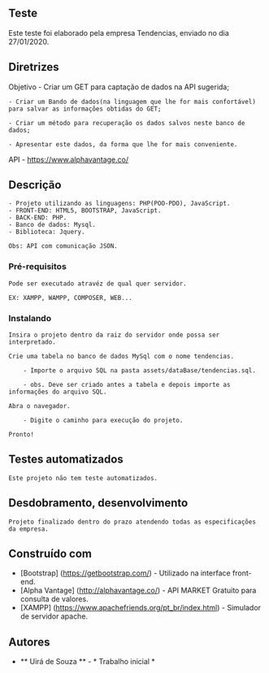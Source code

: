 ## Teste 

Este teste foi elaborado pela empresa Tendencias, enviado no dia 27/01/2020.

## Diretrizes

Objetivo
    - Criar um GET para captação de dados na API sugerida;

    - Criar um Bando de dados(na linguagem que lhe for mais confortável) para salvar as informações obtidas do GET;

    - Criar um método para recuperação os dados salvos neste banco de dados;

    - Apresentar este dados, da forma que lhe for mais conveniente.
 

API
    - https://www.alphavantage.co/

 
## Descrição

    - Projeto utilizando as linguagens: PHP(POO-PDO), JavaScript.
    - FRONT-END: HTML5, BOOTSTRAP, JavaScript.
    - BACK-END: PHP.
    - Banco de dados: Mysql.
    - Biblioteca: Jquery.

    Obs: API com comunicação JSON.

### Pré-requisitos

    Pode ser executado atravéz de qual quer servidor.

    EX: XAMPP, WAMPP, COMPOSER, WEB...


### Instalando

    Insira o projeto dentro da raiz do servidor onde possa ser interpretado.

    Crie uma tabela no banco de dados MySql com o nome tendencias.

        - Importe o arquivo SQL na pasta assets/dataBase/tendencias.sql.

        - obs. Deve ser criado antes a tabela e depois importe as informações do arquivo SQL.

    Abra o navegador.

        - Digite o caminho para execução do projeto.

    Pronto!

## Testes automatizados

    Este projeto não tem teste automatizados.


## Desdobramento, desenvolvimento

    Projeto finalizado dentro do prazo atendendo todas as especificações da empresa.

## Construído com

* [Bootstrap] (https://getbootstrap.com/) - Utilizado na interface front-end.
* [Alpha Vantage] (http://alphavantage.co/) - API MARKET Gratuito para consulta de valores.
* [XAMPP] (https://www.apachefriends.org/pt_br/index.html) - Simulador de servidor apache.

## Autores

* ** Uirá de Souza ** - * Trabalho inicial *
